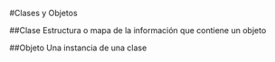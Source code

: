 #Clases y Objetos

##Clase
Estructura o mapa de la información que contiene un objeto

##Objeto
Una instancia de una clase
